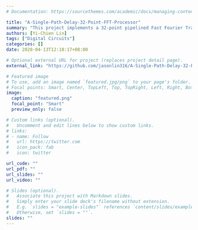 ```yaml
---
# Documentation: https://sourcethemes.com/academic/docs/managing-content/

title: "A-Single-Path-Delay-32-Point-FFT-Processor"
summary: "This project implements a 32-point pipelined Fast Fourier Transform processor, using single path delay architecture."
authors: [Yi-Chien Lin]
tags: ["Digital Circuits"]
categories: []
date: 2020-04-13T12:18:17+08:00

# Optional external URL for project (replaces project detail page).
external_link: "https://github.com/jasonlin316/A-Single-Path-Delay-32-Point-FFT-Processor"

# Featured image
# To use, add an image named `featured.jpg/png` to your page's folder.
# Focal points: Smart, Center, TopLeft, Top, TopRight, Left, Right, BottomLeft, Bottom, BottomRight.
image:
  caption: "featured.png"
  focal_point: "Smart"
  preview_only: false

# Custom links (optional).
#   Uncomment and edit lines below to show custom links.
# links:
# - name: Follow
#   url: https://twitter.com
#   icon_pack: fab
#   icon: twitter

url_code: ""
url_pdf: ""
url_slides: ""
url_video: ""

# Slides (optional).
#   Associate this project with Markdown slides.
#   Simply enter your slide deck's filename without extension.
#   E.g. `slides = "example-slides"` references `content/slides/example-slides.md`.
#   Otherwise, set `slides = ""`.
slides: ""
---
```

